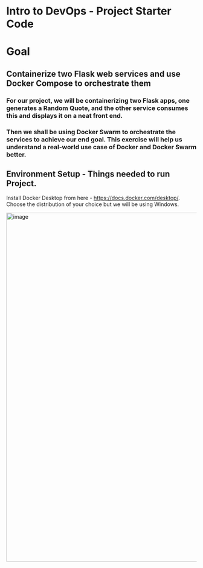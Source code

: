 # Intro to DevOps - Project Starter Code

# Goal
## Containerize two Flask web services and use Docker Compose to orchestrate them
### For our project, we will be containerizing two Flask apps, one generates a Random Quote, and the other service consumes this and displays it on a neat front end.
### Then we shall be using Docker Swarm to orchestrate the services to achieve our end goal. This exercise will help us understand a real-world use case of Docker and Docker Swarm better.


## Environment Setup - Things needed to run Project.

Install Docker Desktop from here  - https://docs.docker.com/desktop/. 
Choose the distribution of your choice but we will be using Windows.

<img width="924" alt="image" src="https://github.com/Mogith-P-N/FaceTok-devops-main/assets/113936190/dbc0f323-c104-4f7c-8880-d98532a2eccc">
